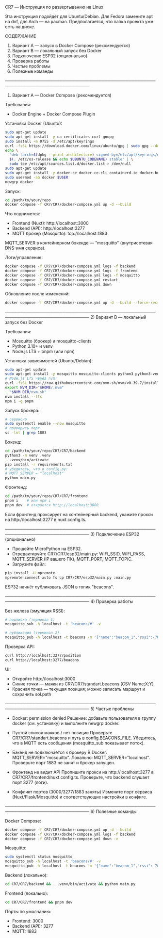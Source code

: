 CR7 — Инструкция по развертыванию на Linux

Эта инструкция подойдёт для Ubuntu/Debian. Для Fedora замените apt на dnf, для Arch — на pacman. Предполагается, что папка проекта уже есть на диске.

СОДЕРЖАНИЕ
1) Вариант A — запуск в Docker Compose (рекомендуется)
2) Вариант B — локальный запуск без Docker
3) Подключение ESP32 (опционально)
4) Проверка работы
5) Частые проблемы
6) Полезные команды

──────────────────────────────────────────────────────────────────────────────
1) Вариант A — Docker Compose (рекомендуется)

Требования:
- Docker Engine + Docker Compose Plugin

Установка Docker (Ubuntu):
```bash
sudo apt-get update
sudo apt-get install -y ca-certificates curl gnupg
sudo install -m 0755 -d /etc/apt/keyrings
curl -fsSL https://download.docker.com/linux/ubuntu/gpg | sudo gpg --dearmor -o /etc/apt/keyrings/docker.gpg
echo \
  "deb [arch=$(dpkg --print-architecture) signed-by=/etc/apt/keyrings/docker.gpg] https://download.docker.com/linux/ubuntu \
  $(. /etc/os-release && echo $UBUNTU_CODENAME) stable" | \
  sudo tee /etc/apt/sources.list.d/docker.list > /dev/null
sudo apt-get update
sudo apt-get install -y docker-ce docker-ce-cli containerd.io docker-buildx-plugin docker-compose-plugin
sudo usermod -aG docker $USER
newgrp docker
```

Запуск:
```bash
cd /path/to/your/repo
docker compose -f CR7/CR7/docker-compose.yml up -d --build
```

Что поднимется:
- Frontend (Nuxt): http://localhost:3000
- Backend (API): http://localhost:3277
- MQTT брокер (Mosquitto): tcp://localhost:1883

MQTT_SERVER в контейнерном бэкенде — "mosquitto" (внутрисетевая DNS-имя сервиса).

Логи/управление:
```bash
docker compose -f CR7/CR7/docker-compose.yml logs -f backend
docker compose -f CR7/CR7/docker-compose.yml logs -f frontend
docker compose -f CR7/CR7/docker-compose.yml logs -f mosquitto
docker compose -f CR7/CR7/docker-compose.yml restart
docker compose -f CR7/CR7/docker-compose.yml down
```

Обновление после изменений:
```bash
docker compose -f CR7/CR7/docker-compose.yml up -d --build --force-recreate
```

──────────────────────────────────────────────────────────────────────────────
2) Вариант B — локальный запуск без Docker

Требования:
- Mosquitto (брокер) и mosquitto-clients
- Python 3.10+ и venv
- Node.js LTS + pnpm (или npm)

Установка зависимостей (Ubuntu/Debian):
```bash
sudo apt-get update
sudo apt-get install -y mosquitto mosquitto-clients python3 python3-venv curl
# Node.js LTS через nvm:
curl -fsSL https://raw.githubusercontent.com/nvm-sh/nvm/v0.39.7/install.sh | bash
export NVM_DIR="$HOME/.nvm"
. "$NVM_DIR/nvm.sh"
nvm install --lts
npm i -g pnpm
```

Запуск брокера:
```bash
# сервисно
sudo systemctl enable --now mosquitto
# проверить порт
ss -lnt | grep 1883
```

Бэкенд:
```bash
cd /path/to/your/repo/CR7/CR7/backend
python3 -m venv .venv
. .venv/bin/activate
pip install -r requirements.txt
# убедитесь, что в config.py:
# MQTT_SERVER = "localhost"
python main.py
```

Фронтенд:
```bash
cd /path/to/your/repo/CR7/CR7/frontend
pnpm i    # или npm i
pnpm dev  # откроется http://localhost:3000
```
Если фронтенд проксирует на контейнерный backend, укажите прокси на http://localhost:3277 в nuxt.config.ts.

──────────────────────────────────────────────────────────────────────────────
3) Подключение ESP32 (опционально)

- Прошейте MicroPython на ESP32.
- Отредактируйте CR7/CR7/esp32/main.py: WIFI_SSID, WIFI_PASS, MQTT_SERVER (IP вашего ПК), MQTT_PORT, MQTT_TOPIC.
- Загрузите файл:
```bash
pip install -U mpremote
mpremote connect auto fs cp CR7/CR7/esp32/main.py :main.py
```
ESP32 начнёт публиковать JSON в топик "beacons".

──────────────────────────────────────────────────────────────────────────────
4) Проверка работы

Без железа (эмуляция RSSI):
```bash
# подписка (терминал 1)
mosquitto_sub -h localhost -t 'beacons/#' -v

# публикация (терминал 2)
mosquitto_pub -h localhost -t beacons -m '{"name":"beacon_1","rssi":-70}'
```

Проверка API:
```bash
curl http://localhost:3277/position
curl http://localhost:3277/beacons
```

UI:
- Откройте http://localhost:3000
- Синие точки — маяки из CR7/CR7/standart.beacons (CSV Name;X;Y)
- Красная точка — текущая позиция; можно записать маршрут и сохранить sol.path

──────────────────────────────────────────────────────────────────────────────
5) Частые проблемы

- Docker: permission denied
  Решение: добавьте пользователя в группу docker (см. установку) и выполните newgrp docker.

- Пустой список маяков / нет позиции
  Проверьте CR7/CR7/standart.beacons и путь в config.BEACONS_FILE.
  Убедитесь, что в MQTT есть сообщения (mosquitto_sub показывает поток).

- Бэкенд не подключается к брокеру
  В Docker: MQTT_SERVER="mosquitto".
  Локально: MQTT_SERVER="localhost".
  Проверьте порт 1883 не занят и брокер запущен.

- Фронтенд не видит API
  Пропишите прокси на http://localhost:3277 в CR7/CR7/frontend/nuxt.config.ts.
  Проверьте, что backend слушает порт 3277 (логи).

- Конфликт портов (3000/3277/1883 заняты)
  Измените порт сервиса (Nuxt/Flask/Mosquitto) и соответствующие настройки в конфиге.

──────────────────────────────────────────────────────────────────────────────
6) Полезные команды

Docker Compose:
```bash
docker compose -f CR7/CR7/docker-compose.yml up -d --build
docker compose -f CR7/CR7/docker-compose.yml logs -f backend
docker compose -f CR7/CR7/docker-compose.yml down -v
```

Mosquitto:
```bash
sudo systemctl status mosquitto
mosquitto_sub -h localhost -t 'beacons/#' -v
mosquitto_pub -h localhost -t beacons -m '{"name":"beacon_1","rssi":-70}'
```

Backend (локально):
```bash
cd CR7/CR7/backend && . .venv/bin/activate && python main.py
```

Frontend (локально):
```bash
cd CR7/CR7/frontend && pnpm dev
```

Порты по умолчанию:
- Frontend: 3000
- Backend (API): 3277
- MQTT: 1883